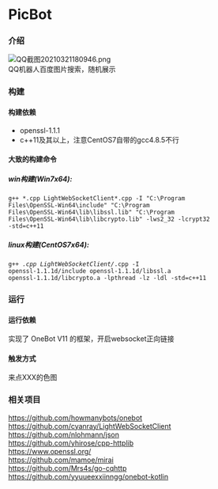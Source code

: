 # PicBot
### 介绍
![QQ截图20210321180946.png](https://i.loli.net/2021/03/21/3f6ANqtwZEQU7cg.png) <br />
QQ机器人百度图片搜索，随机展示
### 构建
#### 构建依赖
* openssl-1.1.1<br>
* c++11及其以上，注意CentOS7自带的gcc4.8.5不行<br>
#### 大致的构建命令
##### win构建(Win7x64):
<code>g++ *.cpp LightWebSocketClient\*.cpp -I "C:\Program Files\OpenSSL-Win64\include" "C:\Program Files\OpenSSL-Win64\lib\libssl.lib" "C:\Program Files\OpenSSL-Win64\lib\libcrypto.lib" -lws2_32 -lcrypt32 -std=c++11</code>
##### linux构建(CentOS7x64):
<code>g++ *.cpp LightWebSocketClient/*.cpp -I openssl-1.1.1d/include openssl-1.1.1d/libssl.a openssl-1.1.1d/libcrypto.a -lpthread -lz -ldl -std=c++11</code>
### 运行
#### 运行依赖
实现了 OneBot V11 的框架，开启websocket正向链接
#### 触发方式
来点XXX的色图
### 相关项目
https://github.com/howmanybots/onebot <br>
https://github.com/cyanray/LightWebSocketClient <br>
https://github.com/nlohmann/json <br>
https://github.com/yhirose/cpp-httplib <br>
https://www.openssl.org/ <br>
https://github.com/mamoe/mirai <br>
https://github.com/Mrs4s/go-cqhttp <br>
https://github.com/yyuueexxiinngg/onebot-kotlin <br>
